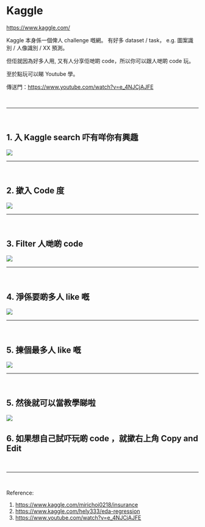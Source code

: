 # Kaggle

https://www.kaggle.com/

Kaggle 本身係一個俾人 challenge 嘅網。
有好多 dataset / task， e.g. 圖案識別 / 人像識別 / XX 預測。

但佢就因為好多人用, 又有人分享佢哋啲 code，所以你可以跟人哋啲 code 玩。

至於點玩可以睇 Youtube 學。

傳送門：https://www.youtube.com/watch?v=e_4NJCjAJFE

<br/>

-----

<br/>

## **1. 入 Kaggle search 吓有咩你有興趣**

<img src="./imgs/001.jpeg">

<br/>

-----

<br/>

## **2. 撳入 Code 度**

<img src="./imgs/002.jpeg">

<br/>

-----

<br/>

## **3. Filter 人哋啲 code**

<img src="./imgs/003.jpeg">

<br/>

-----

<br/>

## **4. 淨係要啲多人 like 嘅**

<img src="./imgs/004.jpeg">

<br/>

-----

<br/>

## **5. 揀個最多人 like 嘅**

<img src="./imgs/005.jpeg">

<br/>

-----

<br/>

## **5. 然後就可以當教學睇啦**

<img src="./imgs/006.jpeg">

## **6. 如果想自己試吓玩啲 code ，就撳右上角 Copy and Edit** 

<br/>

-----

<br/>


Reference:

1. https://www.kaggle.com/mirichoi0218/insurance
2. https://www.kaggle.com/hely333/eda-regression
3. https://www.youtube.com/watch?v=e_4NJCjAJFE
